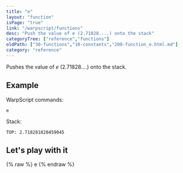 ```yaml
---
title: "e"
layout: "function"
isPage: "true"
link: "/warpscript/functions"
desc: "Push the value of e (2.71828....) onto the stack"
categoryTree: ["reference","functions"]
oldPath: ["30-functions","10-constants","200-function_e.html.md"]
category: "reference"
---
```

 

Pushes the value of *e* (2.71828....) onto the stack.

## Example ##

WarpScript commands:

    e

Stack: 

    TOP: 2.718281828459045

## Let's play with it ##

{% raw %}
<warp10-warpscript-widget backend="{{backend}}"  exec-endpoint="{{execEndpoint}}">e</warp10-warpscript-widget>
{% endraw %}    
